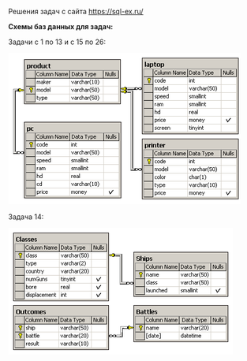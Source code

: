 Решения задач с сайта https://sql-ex.ru/

**Схемы баз данных для задач:**

Задачи с 1 по 13 и с 15 по 26:

![Diagram_computers](resources/computers.gif)

Задача 14:

![Diagram_ships](resources/ships.gif)